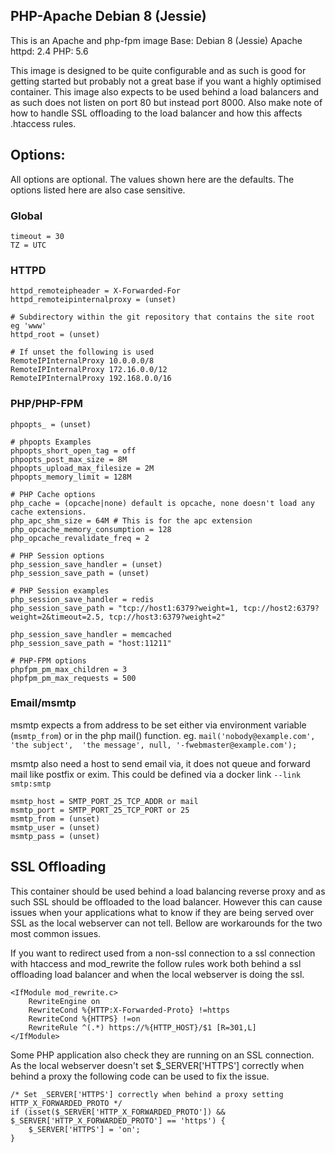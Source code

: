 ## PHP-Apache Debian 8 (Jessie)

This is an Apache and php-fpm image
Base: Debian 8 (Jessie)
Apache httpd: 2.4
PHP: 5.6

This image is designed to be quite configurable and as such is good for getting
started but probably not a great base if you want a highly optimised container.
This image also expects to be used behind a load balancers and as such does not
listen on port 80 but instead port 8000. Also make note of how to handle SSL
offloading to the load balancer and how this affects .htaccess rules.

## Options:

All options are optional.
The values shown here are the defaults. The options listed here are also case sensitive.

### Global

```
timeout = 30
TZ = UTC
```

### HTTPD

```
httpd_remoteipheader = X-Forwarded-For  
httpd_remoteipinternalproxy = (unset)

# Subdirectory within the git repository that contains the site root eg 'www'
httpd_root = (unset)  

# If unset the following is used
RemoteIPInternalProxy 10.0.0.0/8
RemoteIPInternalProxy 172.16.0.0/12
RemoteIPInternalProxy 192.168.0.0/16
```

### PHP/PHP-FPM

```
phpopts_ = (unset)

# phpopts Examples
phpopts_short_open_tag = off
phpopts_post_max_size = 8M
phpopts_upload_max_filesize = 2M
phpopts_memory_limit = 128M

# PHP Cache options
php_cache = (opcache|none) default is opcache, none doesn't load any cache extensions.
php_apc_shm_size = 64M # This is for the apc extension
php_opcache_memory_consumption = 128
php_opcache_revalidate_freq = 2

# PHP Session options
php_session_save_handler = (unset)
php_session_save_path = (unset)

# PHP Session examples
php_session_save_handler = redis
php_session_save_path = "tcp://host1:6379?weight=1, tcp://host2:6379?weight=2&timeout=2.5, tcp://host3:6379?weight=2"

php_session_save_handler = memcached
php_session_save_path = "host:11211"

# PHP-FPM options
phpfpm_pm_max_children = 3
phpfpm_pm_max_requests = 500
```

### Email/msmtp

msmtp expects a from address to be set either via environment variable (`msmtp_from`) or
in the php mail() function. eg. `mail('nobody@example.com', 'the subject', 
'the message', null, '-fwebmaster@example.com');`

msmtp also need a host to send email via, it does not queue and forward mail
like postfix or exim. This could be defined via a docker link `--link
smtp:smtp`

```
msmtp_host = SMTP_PORT_25_TCP_ADDR or mail
msmtp_port = SMTP_PORT_25_TCP_PORT or 25
msmtp_from = (unset)
msmtp_user = (unset)
msmtp_pass = (unset)
```

## SSL Offloading

This container should be used behind a load balancing reverse proxy and as such
SSL should be offloaded to the load balancer. However this can cause issues
when your applications what to know if they are being served over SSL as the
local webserver can not tell. Bellow are workarounds for the two most common
issues.

If you want to redirect used from a non-ssl connection to a ssl connection with
htaccess and mod_rewrite the follow rules work both behind a ssl offloading
load balancer and when the local webserver is doing the ssl.

```
<IfModule mod_rewrite.c>
	RewriteEngine on
	RewriteCond %{HTTP:X-Forwarded-Proto} !=https
	RewriteCond %{HTTPS} !=on
	RewriteRule ^(.*) https://%{HTTP_HOST}/$1 [R=301,L]
</IfModule>
```

Some PHP application also check they are running on an SSL connection. As the
local webserver doesn't set $_SERVER['HTTPS'] correctly when behind a proxy the
following code can be used to fix the issue.

```
/* Set _SERVER['HTTPS'] correctly when behind a proxy setting HTTP_X_FORWARDED_PROTO */
if (isset($_SERVER['HTTP_X_FORWARDED_PROTO']) && $_SERVER['HTTP_X_FORWARDED_PROTO'] == 'https') {
    $_SERVER['HTTPS'] = 'on';
}
```
